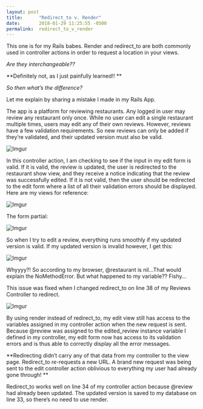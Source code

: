```yaml
---
layout: post
title:      "Redirect_to v. Render"
date:       2018-01-29 11:25:55 -0500
permalink:  redirect_to_v_render
---
```



This one is for my Rails babes. Render and redirect_to are both commonly used in controller actions in order to request a location in your views. 

*Are they interchangeable??* 

**Definitely not, as I just painfully learned!! **

*So then what’s the difference?* 

Let me explain by sharing a mistake I made in my Rails App. 

The app is a platform for reviewing restaurants. Any logged in user may review any restaurant only once. While no user can edit a single restaurant multiple times, users may edit any of their own reviews.  However, reviews have a few validation requirements. So new reviews can only be added if they’re validated, and their updated version must also be valid. 


![Imgur](https://i.imgur.com/THvnZL3.png)


In this controller action, I am checking to see if the input in my edit form is valid. If it is valid, the review is updated, the user is redirected to the restaurant show view, and they receive a notice indicating that the review was successfully edited. If it is not valid, then the user should be redirected to the edit form where a list of all their validation errors should be displayed. Here are my views for reference:


![Imgur](https://i.imgur.com/PBlPnQ0.png)


The form partial:


![Imgur](https://i.imgur.com/KcNU2JJ.png)


So when I try to edit a review, everything runs smoothly if my updated version is valid. If my updated version is invalid however, I get this:


![Imgur](https://i.imgur.com/QwguLN4.png)


Whyyyy?! So according to my browser, @restaurant is nil…That would explain the NoMethodError. But what happened to my variable?? Fishy…

This issue was fixed when I changed redirect_to on line 38 of my Reviews Controller to redirect.


![Imgur](https://i.imgur.com/nZFSl4i.png)


By using render instead of redirect_to, my edit view still has access to the variables assigned in my controller action when the new request is sent. Because @review was assigned to the edited_review instance variable I defined in my controller, my edit form now has access to its validation errors and is thus able to correctly display all the error messages. 

 **Redirecting didn’t carry any of that data from my controller to the view page. Redirect_to *re*-requests a new URL. A brand new request was being sent to the edit controller action oblivious to everything my user had already gone through! **

Redirect_to works well on line 34 of my controller action because @review had already been updated. The updated version is saved to my database on line 33, so there’s no need to use render. 

